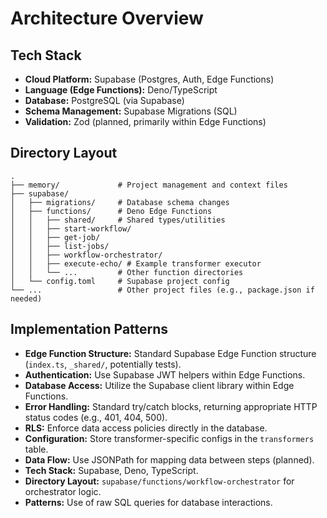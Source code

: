 # Architecture Overview

## Tech Stack

- **Cloud Platform:** Supabase (Postgres, Auth, Edge Functions)
- **Language (Edge Functions):** Deno/TypeScript
- **Database:** PostgreSQL (via Supabase)
- **Schema Management:** Supabase Migrations (SQL)
- **Validation:** Zod (planned, primarily within Edge Functions)

## Directory Layout

```
.
├── memory/             # Project management and context files
├── supabase/
│   ├── migrations/     # Database schema changes
│   ├── functions/      # Deno Edge Functions
│   │   ├── shared/     # Shared types/utilities
│   │   ├── start-workflow/
│   │   ├── get-job/
│   │   ├── list-jobs/
│   │   ├── workflow-orchestrator/
│   │   ├── execute-echo/ # Example transformer executor
│   │   └── ...         # Other function directories
│   └── config.toml     # Supabase project config
└── ...                 # Other project files (e.g., package.json if needed)
```

## Implementation Patterns

- **Edge Function Structure:** Standard Supabase Edge Function structure (`index.ts`, `_shared/`, potentially tests).
- **Authentication:** Use Supabase JWT helpers within Edge Functions.
- **Database Access:** Utilize the Supabase client library within Edge Functions.
- **Error Handling:** Standard try/catch blocks, returning appropriate HTTP status codes (e.g., 401, 404, 500).
- **RLS:** Enforce data access policies directly in the database.
- **Configuration:** Store transformer-specific configs in the `transformers` table.
- **Data Flow:** Use JSONPath for mapping data between steps (planned).
- **Tech Stack:** Supabase, Deno, TypeScript.
- **Directory Layout:** `supabase/functions/workflow-orchestrator` for orchestrator logic.
- **Patterns:** Use of raw SQL queries for database interactions. 